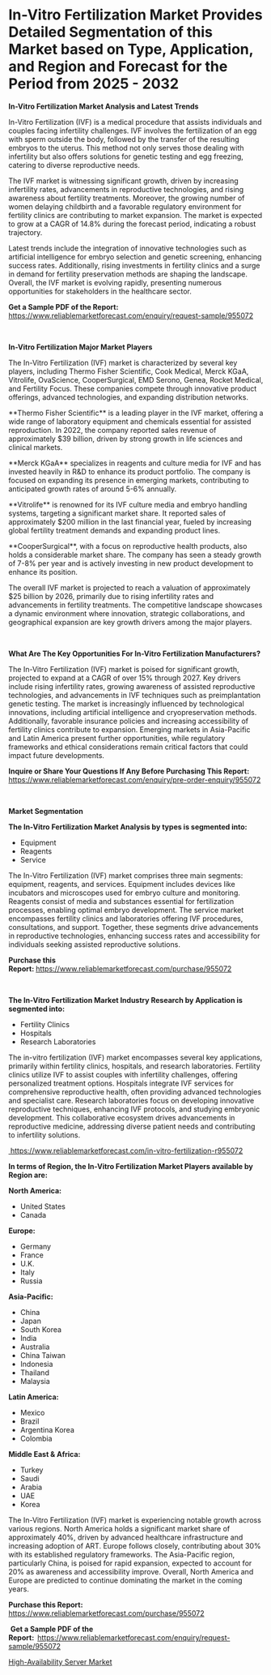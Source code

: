 <p><h1>In-Vitro Fertilization Market Provides Detailed Segmentation of this Market based on Type, Application, and Region and Forecast for the Period from 2025 - 2032</h1></p><p><strong>In-Vitro Fertilization Market Analysis and Latest Trends</strong></p>
<p><p>In-Vitro Fertilization (IVF) is a medical procedure that assists individuals and couples facing infertility challenges. IVF involves the fertilization of an egg with sperm outside the body, followed by the transfer of the resulting embryos to the uterus. This method not only serves those dealing with infertility but also offers solutions for genetic testing and egg freezing, catering to diverse reproductive needs.</p><p>The IVF market is witnessing significant growth, driven by increasing infertility rates, advancements in reproductive technologies, and rising awareness about fertility treatments. Moreover, the growing number of women delaying childbirth and a favorable regulatory environment for fertility clinics are contributing to market expansion. The market is expected to grow at a CAGR of 14.8% during the forecast period, indicating a robust trajectory.</p><p>Latest trends include the integration of innovative technologies such as artificial intelligence for embryo selection and genetic screening, enhancing success rates. Additionally, rising investments in fertility clinics and a surge in demand for fertility preservation methods are shaping the landscape. Overall, the IVF market is evolving rapidly, presenting numerous opportunities for stakeholders in the healthcare sector.</p></p>
<p><strong>Get a Sample PDF of the Report:&nbsp;</strong> <a href="https://www.reliablemarketforecast.com/enquiry/request-sample/955072?utm_campaign=3129&utm_medium=2&utm_source=Github&utm_content=ia&utm_term=21032025&utm_id=in-vitro-fertilization">https://www.reliablemarketforecast.com/enquiry/request-sample/955072</a></p>
<p>&nbsp;</p>
<p><strong>In-Vitro Fertilization Major Market Players</strong></p>
<p><p>The In-Vitro Fertilization (IVF) market is characterized by several key players, including Thermo Fisher Scientific, Cook Medical, Merck KGaA, Vitrolife, OvaScience, CooperSurgical, EMD Serono, Genea, Rocket Medical, and Fertility Focus. These companies compete through innovative product offerings, advanced technologies, and expanding distribution networks.</p><p>**Thermo Fisher Scientific** is a leading player in the IVF market, offering a wide range of laboratory equipment and chemicals essential for assisted reproduction. In 2022, the company reported sales revenue of approximately $39 billion, driven by strong growth in life sciences and clinical markets.</p><p>**Merck KGaA** specializes in reagents and culture media for IVF and has invested heavily in R&D to enhance its product portfolio. The company is focused on expanding its presence in emerging markets, contributing to anticipated growth rates of around 5-6% annually.</p><p>**Vitrolife** is renowned for its IVF culture media and embryo handling systems, targeting a significant market share. It reported sales of approximately $200 million in the last financial year, fueled by increasing global fertility treatment demands and expanding product lines.</p><p>**CooperSurgical**, with a focus on reproductive health products, also holds a considerable market share. The company has seen a steady growth of 7-8% per year and is actively investing in new product development to enhance its position.</p><p>The overall IVF market is projected to reach a valuation of approximately $25 billion by 2026, primarily due to rising infertility rates and advancements in fertility treatments. The competitive landscape showcases a dynamic environment where innovation, strategic collaborations, and geographical expansion are key growth drivers among the major players.</p></p>
<p>&nbsp;</p>
<p><strong>What Are The Key Opportunities For In-Vitro Fertilization Manufacturers?</strong></p>
<p><p>The In-Vitro Fertilization (IVF) market is poised for significant growth, projected to expand at a CAGR of over 15% through 2027. Key drivers include rising infertility rates, growing awareness of assisted reproductive technologies, and advancements in IVF techniques such as preimplantation genetic testing. The market is increasingly influenced by technological innovations, including artificial intelligence and cryopreservation methods. Additionally, favorable insurance policies and increasing accessibility of fertility clinics contribute to expansion. Emerging markets in Asia-Pacific and Latin America present further opportunities, while regulatory frameworks and ethical considerations remain critical factors that could impact future developments.</p></p>
<p><strong>Inquire or Share Your Questions If Any Before Purchasing This Report:</strong> <a href="https://www.reliablemarketforecast.com/enquiry/pre-order-enquiry/955072?utm_campaign=3129&utm_medium=2&utm_source=Github&utm_content=ia&utm_term=21032025&utm_id=in-vitro-fertilization">https://www.reliablemarketforecast.com/enquiry/pre-order-enquiry/955072</a></p>
<p>&nbsp;</p>
<p><strong>Market Segmentation</strong></p>
<p><strong>The In-Vitro Fertilization Market Analysis by types is segmented into:</strong></p>
<p><ul><li>Equipment</li><li>Reagents</li><li>Service</li></ul></p>
<p><p>The In-Vitro Fertilization (IVF) market comprises three main segments: equipment, reagents, and services. Equipment includes devices like incubators and microscopes used for embryo culture and monitoring. Reagents consist of media and substances essential for fertilization processes, enabling optimal embryo development. The service market encompasses fertility clinics and laboratories offering IVF procedures, consultations, and support. Together, these segments drive advancements in reproductive technologies, enhancing success rates and accessibility for individuals seeking assisted reproductive solutions.</p></p>
<p><strong>Purchase this Report:&nbsp;</strong><a href="https://www.reliablemarketforecast.com/purchase/955072?utm_campaign=3129&utm_medium=2&utm_source=Github&utm_content=ia&utm_term=21032025&utm_id=in-vitro-fertilization">https://www.reliablemarketforecast.com/purchase/955072</a></p>
<p>&nbsp;</p>
<p><strong>The In-Vitro Fertilization Market Industry Research by Application is segmented into:</strong></p>
<p><ul><li>Fertility Clinics</li><li>Hospitals</li><li>Research Laboratories</li></ul></p>
<p><p>The in-vitro fertilization (IVF) market encompasses several key applications, primarily within fertility clinics, hospitals, and research laboratories. Fertility clinics utilize IVF to assist couples with infertility challenges, offering personalized treatment options. Hospitals integrate IVF services for comprehensive reproductive health, often providing advanced technologies and specialist care. Research laboratories focus on developing innovative reproductive techniques, enhancing IVF protocols, and studying embryonic development. This collaborative ecosystem drives advancements in reproductive medicine, addressing diverse patient needs and contributing to infertility solutions.</p></p>
<p><a href="https://www.reliablemarketforecast.com/in-vitro-fertilization-r955072?utm_campaign=3129&utm_medium=2&utm_source=Github&utm_content=ia&utm_term=21032025&utm_id=in-vitro-fertilization">&nbsp;https://www.reliablemarketforecast.com/in-vitro-fertilization-r955072</a></p>
<p><strong>In terms of Region, the In-Vitro Fertilization Market Players available by Region are:</strong></p>
<p>
    <p> <strong> North America: </strong>
        <ul>
            <li>United States</li>
            <li>Canada</li>
        </ul>
        </p> 
    <p> <strong> Europe: </strong>
        <ul>
            <li>Germany</li>
            <li>France</li>
            <li>U.K.</li>
            <li>Italy</li>
            <li>Russia</li>
        </ul>
        </p> 
    <p> <strong> Asia-Pacific: </strong>
        <ul>
            <li>China</li>
            <li>Japan</li>
            <li>South Korea</li>
            <li>India</li>
            <li>Australia</li>
            <li>China Taiwan</li>
            <li>Indonesia</li>
            <li>Thailand</li>
            <li>Malaysia</li>
        </ul>
        </p> 
    <p> <strong> Latin America: </strong>
        <ul>
            <li>Mexico</li>
            <li>Brazil</li>
            <li>Argentina Korea</li>
            <li>Colombia</li>
        </ul>
        </p> 
    <p> <strong> Middle East & Africa: </strong>
        <ul>
            <li>Turkey</li>
            <li>Saudi</li>
            <li>Arabia</li>
            <li>UAE</li>
            <li>Korea</li>
        </ul>
    </p>
    </p>
<p><p>The In-Vitro Fertilization (IVF) market is experiencing notable growth across various regions. North America holds a significant market share of approximately 40%, driven by advanced healthcare infrastructure and increasing adoption of ART. Europe follows closely, contributing about 30% with its established regulatory frameworks. The Asia-Pacific region, particularly China, is poised for rapid expansion, expected to account for 20% as awareness and accessibility improve. Overall, North America and Europe are predicted to continue dominating the market in the coming years.</p></p>
<p><strong>Purchase this Report: </strong><a href="https://www.reliablemarketforecast.com/purchase/955072?utm_campaign=3129&utm_medium=2&utm_source=Github&utm_content=ia&utm_term=21032025&utm_id=in-vitro-fertilization">https://www.reliablemarketforecast.com/purchase/955072</a></p>
<p>&nbsp;<strong>Get a Sample PDF of the Report:&nbsp;&nbsp;</strong><a href="https://www.reliablemarketforecast.com/enquiry/request-sample/955072?utm_campaign=3129&utm_medium=2&utm_source=Github&utm_content=ia&utm_term=21032025&utm_id=in-vitro-fertilization">https://www.reliablemarketforecast.com/enquiry/request-sample/955072</a></p>
<p><strong></strong></p>
<p><p><a href="https://github.com/duscarajlha/Market-Research-Report-List-1/blob/main/high-availability-server-market.md?utm_campaign=3129&utm_medium=2&utm_source=Github&utm_content=ia&utm_term=21032025&utm_id=in-vitro-fertilization">High-Availability Server Market</a></p></p>
